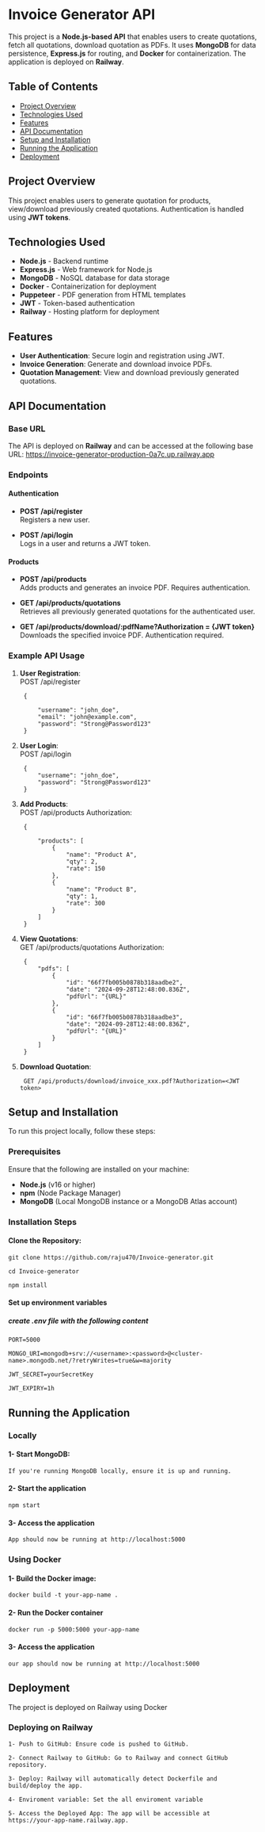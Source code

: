 # Invoice Generator API

This project is a **Node.js-based API** that enables users to create quotations, fetch all quotations, download quotation as PDFs. It uses **MongoDB** for data persistence, **Express.js** for routing, and **Docker** for containerization. The application is deployed on **Railway**.

## Table of Contents

- [Project Overview](#project-overview)
- [Technologies Used](#technologies-used)
- [Features](#features)
- [API Documentation](#api-documentation)
- [Setup and Installation](#setup-and-installation)
- [Running the Application](#running-the-application)
- [Deployment](#deployment)

## Project Overview

This project enables users to generate quotation for products, view/download previously created quotations. Authentication is handled using **JWT tokens**.

## Technologies Used

- **Node.js** - Backend runtime
- **Express.js** - Web framework for Node.js
- **MongoDB** - NoSQL database for data storage
- **Docker** - Containerization for deployment
- **Puppeteer** - PDF generation from HTML templates
- **JWT** - Token-based authentication
- **Railway** - Hosting platform for deployment

## Features

- **User Authentication**: Secure login and registration using JWT.
- **Invoice Generation**: Generate and download invoice PDFs.
- **Quotation Management**: View and download previously generated quotations.

## API Documentation

### Base URL

The API is deployed on **Railway** and can be accessed at the following base URL:
https://invoice-generator-production-0a7c.up.railway.app


### Endpoints

#### Authentication

- **POST /api/register**  
  Registers a new user.

- **POST /api/login**  
  Logs in a user and returns a JWT token.

#### Products

- **POST /api/products**  
  Adds products and generates an invoice PDF. Requires authentication.

- **GET /api/products/quotations**  
  Retrieves all previously generated quotations for the authenticated user.

- **GET /api/products/download/:pdfName?Authorization = {JWT token}**  
  Downloads the specified invoice PDF. Authentication required.

### Example API Usage

1. **User Registration**:  
   POST /api/register

        {
   
            "username": "john_doe",
            "email": "john@example.com",
            "password": "Strong@Password123"
        }

2. **User Login**:  
    POST /api/login
        
        {
            "username": "john_doe",
            "password": "Strong@Password123"
        }

3. **Add Products**:  
POST /api/products
Authorization: <JWT token>

        {
        
            "products": [
                {
                    "name": "Product A",
                    "qty": 2,
                    "rate": 150
                },
                {
                    "name": "Product B",
                    "qty": 1,
                    "rate": 300
                }
            ]
        }

4. **View Quotations**:  
GET /api/products/quotations
Authorization: <JWT token>

        {
            "pdfs": [
                {
                    "id": "66f7fb005b0878b318aadbe2",
                    "date": "2024-09-28T12:48:00.836Z",
                    "pdfUrl": "{URL}"
                },
                {
                    "id": "66f7fb005b0878b318aadbe3",
                    "date": "2024-09-28T12:48:00.836Z",
                    "pdfUrl": "{URL}"
                }
            ]
        }

5. **Download Quotation**:  

        GET /api/products/download/invoice_xxx.pdf?Authorization=<JWT token>


## Setup and Installation
To run this project locally, follow these steps:

### Prerequisites

Ensure that the following are installed on your machine:
- **Node.js** (v16 or higher)
- **npm** (Node Package Manager)
- **MongoDB** (Local MongoDB instance or a MongoDB Atlas account)

### Installation Steps

#### Clone the Repository:

    git clone https://github.com/raju470/Invoice-generator.git

    cd Invoice-generator

    npm install

#### Set up environment variables
##### create .env file with the following content
    PORT=5000

    MONGO_URI=mongodb+srv://<username>:<password>@<cluster-name>.mongodb.net/?retryWrites=true&w=majority

    JWT_SECRET=yourSecretKey

    JWT_EXPIRY=1h

## Running the Application

### Locally

#### 1- Start MongoDB: 
    If you're running MongoDB locally, ensure it is up and running.

#### 2-  Start the application
    npm start

#### 3- Access the application
    App should now be running at http://localhost:5000

### Using Docker

#### 1- Build the Docker image: 
    docker build -t your-app-name .

#### 2-  Run the Docker container
    docker run -p 5000:5000 your-app-name

#### 3- Access the application
    our app should now be running at http://localhost:5000


## Deployment
The project is deployed on Railway using Docker

### Deploying on Railway
    1- Push to GitHub: Ensure code is pushed to GitHub.

    2- Connect Railway to GitHub: Go to Railway and connect GitHub repository.

    3- Deploy: Railway will automatically detect Dockerfile and build/deploy the app.

    4- Enviroment variable: Set the all enviroment variable

    5- Access the Deployed App: The app will be accessible at https://your-app-name.railway.app.



